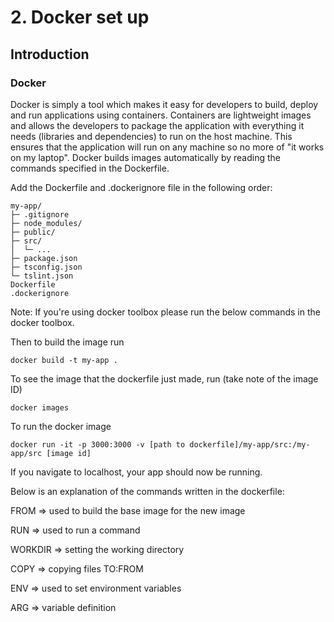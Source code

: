 # 2. Docker set up 
## Introduction

### Docker

Docker is simply a tool which makes it easy for developers to build, deploy and run applications using containers. 
Containers are lightweight images and allows the developers to package the application with everything it needs (libraries and dependencies) to run on the host machine.
This ensures that the application will run on any machine so no more of "it works on my laptop".
Docker builds images automatically by reading the commands specified in the Dockerfile.

Add the Dockerfile and .dockerignore file in the following order:
```text
my-app/
├─ .gitignore
├─ node_modules/
├─ public/
├─ src/
│  └─ ...
├─ package.json
├─ tsconfig.json
└─ tslint.json
Dockerfile
.dockerignore
```
Note: If you're using docker toolbox please run the below commands in the docker toolbox.

Then to build the image run
```shell
docker build -t my-app .
```
To see the image that the dockerfile just made, run (take note of the image ID)
```shell
docker images
```
To run the docker image
```shell
docker run -it -p 3000:3000 -v [path to dockerfile]/my-app/src:/my-app/src [image id]
```
If you navigate to localhost, your app should now be running.

Below is an explanation of the commands written in the dockerfile:

FROM => used to build the base image for the new image

RUN => used to run a command 

WORKDIR => setting the working directory

COPY => copying files TO:FROM

ENV <key> <value> => used to set environment variables

ARG => variable definition
